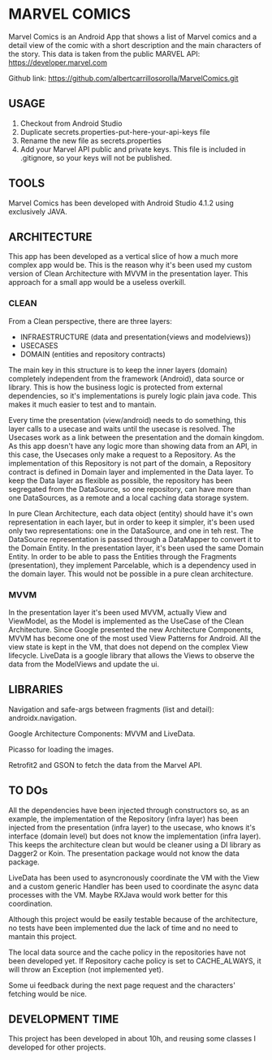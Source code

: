 # MARVEL COMICS

Marvel Comics is an Android App that shows a list of Marvel comics and a detail view of the comic with a short description and the main characters of the story.
This data is taken from the public MARVEL API: https://developer.marvel.com

Github link: https://github.com/albertcarrillosorolla/MarvelComics.git

## USAGE

1. Checkout from Android Studio
2. Duplicate secrets.properties-put-here-your-api-keys file
3. Rename the new file as secrets.properties
4. Add your Marvel API public and private keys. This file is included in .gitignore, so your keys will not be published.

## TOOLS

Marvel Comics has been developed with Android Studio 4.1.2 using exclusively JAVA.

## ARCHITECTURE

This app has been developed as a vertical slice of how a much more complex app would be. This is the reason why it's been used my custom version of Clean Architecture with MVVM in the presentation layer. This approach for a small app would be a useless overkill.

### CLEAN

From a Clean perspective, there are three layers:
- INFRAESTRUCTURE (data and presentation{views and modelviews})
- USECASES
- DOMAIN (entities and repository contracts)

The main key in this structure is to keep the inner layers (domain) completely independent from the framework (Android), data source or library. This is how the business logic is protected from external dependencies, so it's implementations is purely logic plain java code. This makes it much easier to test and to mantain.

Every time the presentation (view/android) needs to do something, this layer calls to a usecase and waits until the usecase is resolved. The Usecases work as a link between the presentation and the domain kingdom. As this app doesn't have any logic more than showing data from an API, in this case, the Usecases only make a request to a Repository. As the implementation of this Repository is not part of the domain, a Repository contract is defined in Domain layer and implemented in the Data layer. To keep the Data layer as flexible as possible, the repository has been segregated from the DataSource, so one repository, can have more than one DataSources, as a remote and a local caching data storage system. 

In pure Clean Architecture, each data object (entity) should have it's own representation in each layer, but in order to keep it simpler, it's been used only two representations: one in the DataSource, and one in teh rest. The DataSource representation is passed through a DataMapper to convert it to the Domain Entity. In the presentation layer, it's been used the same Domain Entity. In order to be able to pass the Entities through the Fragments (presentation), they implement Parcelable, which is a dependency used in the domain layer. This would not be possible in a pure clean architecture.

### MVVM

In the presentation layer it's been used MVVM, actually View and ViewModel, as the Model is implemented as the UseCase of the Clean Architecture. Since Google presented the new Architecture Components, MVVM has become one of the most used View Patterns for Android. All the view state is kept in the VM, that does not depend on the complex View lifecycle. LiveData is a google library that allows the Views to observe the data from the ModelViews and update the ui.

## LIBRARIES

Navigation and safe-args between fragments (list and detail): androidx.navigation.

Google Architecture Components: MVVM and LiveData.

Picasso for loading the images.

Retrofit2 and GSON to fetch the data from the Marvel API.

## TO DOs

All the dependencies have been injected through constructors so, as an example, the implementation of the Repository (infra layer) has been injected from the presentation (infra layer) to the usecase, who knows it's interface (domain level) but does not know the implementation (infra layer). This keeps the architecture clean but would be cleaner using a DI library as Dagger2 or Koin. The presentation package would not know the data package.

LiveData has been used to asyncronously coordinate the VM with the View and a custom generic Handler has been used to coordinate the async data processes with the VM. Maybe RXJava would work better for this coordination.

Although this project would be easily testable because of the architecture, no tests have been implemented due the lack of time and no need to mantain this project.

The local data source and the cache policy in the repositories have not been developed yet. If Repository cache policy is set to CACHE_ALWAYS, it will throw an Exception (not implemented yet).

Some ui feedback during the next page request and the characters' fetching would be nice.

## DEVELOPMENT TIME

This project has been developed in about 10h, and reusing some classes I developed for other projects.

